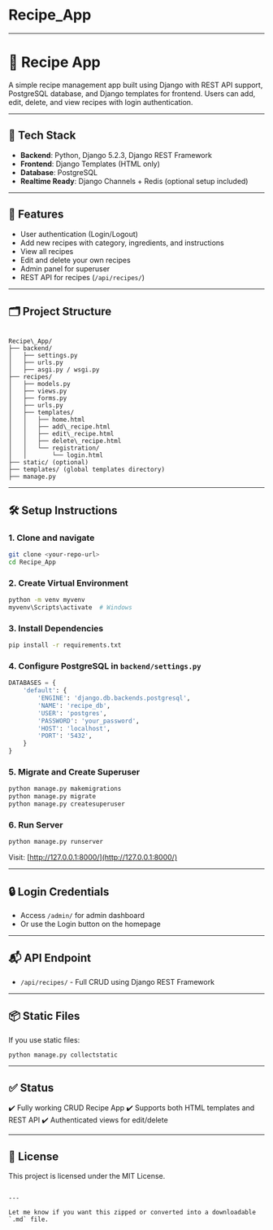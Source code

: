 # Recipe_App
---
# 🍲 Recipe App

A simple recipe management app built using Django with REST API support, PostgreSQL database, and Django templates for frontend. Users can add, edit, delete, and view recipes with login authentication.

---

## 🔧 Tech Stack

- **Backend**: Python, Django 5.2.3, Django REST Framework
- **Frontend**: Django Templates (HTML only)
- **Database**: PostgreSQL
- **Realtime Ready**: Django Channels + Redis (optional setup included)

---

## 🚀 Features

- User authentication (Login/Logout)
- Add new recipes with category, ingredients, and instructions
- View all recipes
- Edit and delete your own recipes
- Admin panel for superuser
- REST API for recipes (`/api/recipes/`)

---

## 🗂 Project Structure

```

Recipe\_App/
├── backend/
│   ├── settings.py
│   ├── urls.py
│   ├── asgi.py / wsgi.py
├── recipes/
│   ├── models.py
│   ├── views.py
│   ├── forms.py
│   ├── urls.py
│   ├── templates/
│   │   ├── home.html
│   │   ├── add\_recipe.html
│   │   ├── edit\_recipe.html
│   │   ├── delete\_recipe.html
│   │   └── registration/
│   │       └── login.html
├── static/ (optional)
├── templates/ (global templates directory)
├── manage.py

````

---

## 🛠️ Setup Instructions

### 1. Clone and navigate

```bash
git clone <your-repo-url>
cd Recipe_App
````

### 2. Create Virtual Environment

```bash
python -m venv myvenv
myvenv\Scripts\activate  # Windows
```

### 3. Install Dependencies

```bash
pip install -r requirements.txt
```

### 4. Configure PostgreSQL in `backend/settings.py`

```python
DATABASES = {
    'default': {
        'ENGINE': 'django.db.backends.postgresql',
        'NAME': 'recipe_db',
        'USER': 'postgres',
        'PASSWORD': 'your_password',
        'HOST': 'localhost',
        'PORT': '5432',
    }
}
```

### 5. Migrate and Create Superuser

```bash
python manage.py makemigrations
python manage.py migrate
python manage.py createsuperuser
```

### 6. Run Server

```bash
python manage.py runserver
```

Visit: [http://127.0.0.1:8000/](http://127.0.0.1:8000/)

---

## 🔒 Login Credentials

* Access `/admin/` for admin dashboard
* Or use the Login button on the homepage

---

## 📬 API Endpoint

* `/api/recipes/` - Full CRUD using Django REST Framework

---

## 📦 Static Files

If you use static files:

```bash
python manage.py collectstatic
```

---

## ✅ Status

✔️ Fully working CRUD Recipe App
✔️ Supports both HTML templates and REST API
✔️ Authenticated views for edit/delete

---

## 📄 License

This project is licensed under the MIT License.

```

---

Let me know if you want this zipped or converted into a downloadable `.md` file.
```
